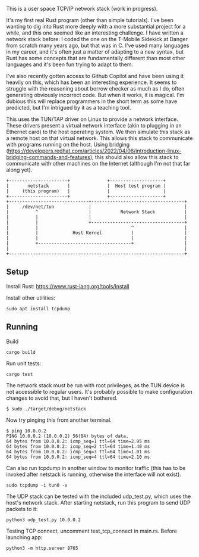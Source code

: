 This is a user space TCP/IP network stack (work in progress).

It's my first real Rust program (other than simple tutorials). I've
been wanting to dig into Rust more deeply with a more substantial project
for a while, and this one seemed like an interesting challenge. I have
written a network stack before: I coded the one on the T-Mobile Sidekick
at Danger from scratch many years ago, but that was in C. I've
used many languages in my career, and it's often just a matter of adapting
to a new syntax, but Rust has some concepts that are fundamentally
different than most other languages and it's been fun trying to adapt to them.

I've also recently gotten access to Github Copilot and have been using
it heavily on this, which has been an interesting experience. It seems
to struggle with the reasoning about borrow checker as much as I do,
often generating obviously incorrect code. But when it works, it is magical.
I'm dubious this will replace programmers in the short term as some have
predicted, but I'm intrigued by it as a teaching tool.

This uses the TUN/TAP driver on Linux to provide a network interface. These
drivers present a virtual network interface (akin to plugging in an Ethernet
card) to the host operating system. We then simulate this stack as a remote
host on that virtual network. This allows this stack to communicate with
programs running on the host.
Using bridging (<https://developers.redhat.com/articles/2022/04/06/introduction-linux-bridging-commands-and-features>),
this should also allow this stack to communicate with other machines on the
Internet (although I'm not that far along yet).

    +----------------------+              +--------------------+
    |       netstack       |              |  Host test program |
    |     (this program)   |              |                    |
    +----------------------+              +--------------------+
    +------------------------------+-----------------------------------+
    |     /dev/net/tun             |                                   |
    |          ^                   |           Network Stack           |
    |          |                   |                                   |
    |          |                   +-----------------------------------+
    |          |                                   ^                   |
    |          |             Host Kernel           |                   |
    |          |                                   |                   |
    |          +-----------------------------------+                   |
    |                                                                  |
    +------------------------------------------------------------------+


## Setup

Install Rust: <https://www.rust-lang.org/tools/install>

Install other utilities:

    sudo apt install tcpdump

## Running

Build

    cargo build

Run unit tests:

    cargo test

The network stack must be run with root privileges, as the TUN device is
not accessible to regular users. It's probably possible to make configuration
changes to avoid that, but I haven't bothered.

    $ sudo ./target/debug/netstack

Now try pinging this from another terminal.

    $ ping 10.0.0.2
    PING 10.0.0.2 (10.0.0.2) 56(84) bytes of data.
    64 bytes from 10.0.0.2: icmp_seq=1 ttl=64 time=2.95 ms
    64 bytes from 10.0.0.2: icmp_seq=2 ttl=64 time=1.40 ms
    64 bytes from 10.0.0.2: icmp_seq=3 ttl=64 time=1.01 ms
    64 bytes from 10.0.0.2: icmp_seq=4 ttl=64 time=2.10 ms

Can also run tcpdump in another window to monitor traffic (this has to be
invoked after netstack is running, otherwise the interface will not exist).

    sudo tcpdump -i tun0 -v

The UDP stack can be tested with the included udp_test.py, which uses the
host's network stack. After starting netstack, run this program to
send UDP packets to it:

    python3 udp_test.py 10.0.0.2

Testing TCP connect, uncomment test_tcp_connect in main.rs. Before launching app:

    python3 -m http.server 8765

